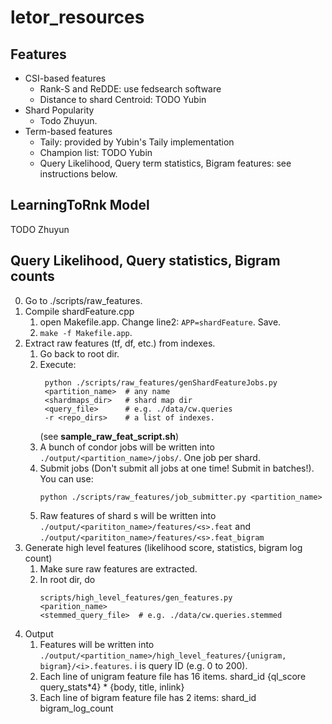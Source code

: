 # letor_resources

## Features
- CSI-based features
    - Rank-S and ReDDE: use fedsearch software
    - Distance to shard Centroid: TODO Yubin
- Shard Popularity
    - Todo Zhuyun.
- Term-based features
    - Taily: provided by Yubin's Taily implementation
    - Champion list: TODO Yubin
    - Query Likelihood, Query term statistics, Bigram features: see instructions below.

## LearningToRnk Model
TODO Zhuyun

## Query Likelihood, Query statistics, Bigram counts
0. Go to ./scripts/raw_features.
1. Compile shardFeature.cpp
    1. open Makefile.app. Change line2: `APP=shardFeature`. Save.
    2. `make -f Makefile.app`. 
3. Extract raw features (tf, df, etc.) from indexes.
    1.  Go back to root dir.
    2.  Execute:
        ```
         python ./scripts/raw_features/genShardFeatureJobs.py
         <partition_name>  # any name
         <shardmaps_dir>   # shard map dir
         <query_file>      # e.g. ./data/cw.queries
         -r <repo_dirs>    # a list of indexes. 
        ``` 
        (see **sample_raw_feat_script.sh**)
    3.  A bunch of condor jobs will be written into `./output/<partition_name>/jobs/`.  One job per shard. 
    4.  Submit jobs (Don't submit all jobs at one time! Submit in batches!). You can use:
        ```
        python ./scripts/raw_features/job_submitter.py <partition_name>
        ```
    5. Raw features of shard s will be written into `./output/<parititon_name>/features/<s>.feat` and `./output/<parititon_name>/features/<s>.feat_bigram`
3.  Generate high level features (likelihood score, statistics, bigram log count)
    1. Make sure raw features are extracted.
    2. In root dir, do
       ```
       scripts/high_level_features/gen_features.py
       <parition_name>
       <stemmed_query_file>  # e.g. ./data/cw.queries.stemmed
       ```
4. Output
    1. Features will be written into `./output/<partition_name>/high_level_features/{unigram, bigram}/<i>.features`. i is query ID (e.g. 0 to 200). 
    1. Each line of unigram feature file has 16 items. shard_id {ql_score query_stats*4} * {body, title, inlink}
    2. Each line of bigram feature file has 2 items: shard_id bigram_log_count
